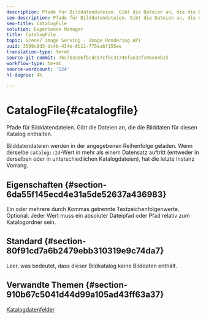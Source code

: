 ```yaml
---
description: Pfade für Bilddatendateien. Gibt die Dateien an, die die Bilddaten für diesen Katalog enthalten.
seo-description: Pfade für Bilddatendateien. Gibt die Dateien an, die die Bilddaten für diesen Katalog enthalten.
seo-title: CatalogFile
solution: Experience Manager
title: CatalogFile
topic: Scene7 Image Serving - Image Rendering API
uuid: 3599c8d3-dc4b-434e-8b11-775ea6f155ee
translation-type: tm+mt
source-git-commit: 7bc7b3a86fbcdc57cfdc31745fae3afc06e44b15
workflow-type: tm+mt
source-wordcount: '124'
ht-degree: 4%

---
```



# CatalogFile{#catalogfile}

Pfade für Bilddatendateien. Gibt die Dateien an, die die Bilddaten für diesen Katalog enthalten.

Bilddatendateien werden in der angegebenen Reihenfolge geladen. Wenn derselbe `catalog::Id`-Wert in mehr als einem Datensatz auftritt (entweder in derselben oder in unterschiedlichen Katalogdateien), hat die letzte Instanz Vorrang.

## Eigenschaften {#section-6da55f145ecd4e31a5de52637a436983}

Ein oder mehrere durch Kommas getrennte Textzeichenfolgenwerte. Optional. Jeder Wert muss ein absoluter Dateipfad oder Pfad relativ zum Katalogordner sein.

## Standard {#section-80f91cd7a6b2479ebb310319e9c74da7}

Leer, was bedeutet, dass dieser Bildkatalog keine Bilddaten enthält.

## Verwandte Themen {#section-910b67c5041d44d99a105ad43ff63a37}

[Katalogdatenfelder](../../../../../is-api/image-catalog/image-serving-api-ref/c-image-catalog-reference/c-overview/c-catalog-data-fields/c-catalog-data-fields.md#concept-b19581028ec44f98b9f5943624403d29)
